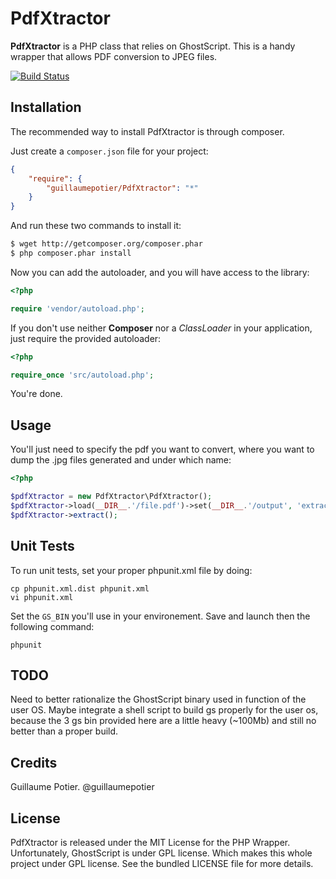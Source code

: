 PdfXtractor
===========

**PdfXtractor** is a PHP class that relies on GhostScript. This is a handy wrapper that
allows PDF conversion to JPEG files.

[![Build Status](https://secure.travis-ci.org/guillaumepotier/PdfXtractor.png)](http://travis-ci.org/guillaumepotier/PdfXtractor)

Installation
------------

The recommended way to install PdfXtractor is through composer.

Just create a `composer.json` file for your project:

``` json
{
    "require": {
        "guillaumepotier/PdfXtractor": "*"
    }
}
```

And run these two commands to install it:

``` bash
$ wget http://getcomposer.org/composer.phar
$ php composer.phar install
```

Now you can add the autoloader, and you will have access to the library:

``` php
<?php

require 'vendor/autoload.php';
```

If you don't use neither **Composer** nor a _ClassLoader_ in your application, just
require the provided autoloader:

``` php
<?php

require_once 'src/autoload.php';
```

You're done.

Usage
-----

You'll just need to specify the pdf you want to convert, where you want to dump the .jpg
files generated and under which name:

``` php
<?php

$pdfXtractor = new PdfXtractor\PdfXtractor();
$pdfXtractor->load(__DIR__.'/file.pdf')->set(__DIR__.'/output', 'extract');
$pdfXtractor->extract();
```

Unit Tests
----------

To run unit tests, set your proper phpunit.xml file by doing:

```
cp phpunit.xml.dist phpunit.xml
vi phpunit.xml
```

Set the `GS_BIN` you'll use in your environement. Save and launch then the following
command:

```
phpunit
```

TODO
----

Need to better rationalize the GhostScript binary used in function of the user OS. Maybe
integrate a shell script to build gs properly for the user os, because the 3 gs bin
provided here are a little heavy (~100Mb) and still no better than a proper build.

Credits
-------

Guillaume Potier. @guillaumepotier

License
-------

PdfXtractor is released under the MIT License for the PHP Wrapper. Unfortunately,
GhostScript is under GPL license. Which makes this whole project under GPL license.
See the bundled LICENSE file for more details.
